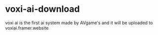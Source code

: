 # voxi-ai-download
voxi ai is the first ai system made by AVgame's and it will be uploaded to voxiai.framer.website
